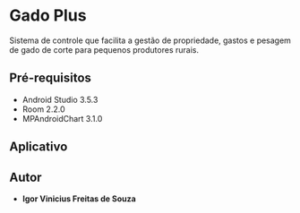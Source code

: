 # Gado Plus

Sistema de controle  que facilita a gestão de propriedade, gastos e pesagem de gado de corte para pequenos produtores rurais.


## Pré-requisitos

- Android Studio 3.5.3
- Room 2.2.0
- MPAndroidChart 3.1.0

## Aplicativo


## Autor

* **Igor Vinicius Freitas de Souza** 

